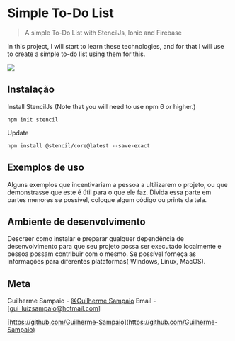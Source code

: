 # Simple To-Do List
>  A simple To-Do List with StencilJs, Ionic and Firebase

In this project, I will start to learn these technologies, and for that I will use to create a simple to-do list using them for this.


![](https://media0.giphy.com/media/Rm9RzjSAfXm4o/giphy.gif) 

## Instalação

Install StencilJs (Note that you will need to use npm 6 or higher.)

```
npm init stencil
```
Update

```
npm install @stencil/core@latest --save-exact
```

## Exemplos de uso

Alguns exemplos que incentivariam a pessoa a ultilizarem o projeto, ou que demonstrasse que este é útil para o que ele faz. 
Divida essa parte em partes menores se possível, coloque algum código ou prints da tela.

## Ambiente de desenvolvimento

Descreer como instalar e preparar qualquer dependência de desenvolvimento para que seu projeto possa ser executado localmente e pessoa possam contribuir com o mesmo. 
Se possível forneça as informações para diferentes plataformas( Windows, Linux, MacOS).

## Meta

Guilherme Sampaio - [@Guilherme Sampaio](httpshttps://www.linkedin.com/in/guilherme-sampaio-4946a01a6/google.com)
Email - [gui_luizsampaio@hotmail.com]

[https://github.com/Guilherme-Sampaio](https://github.com/Guilherme-Sampaio)
